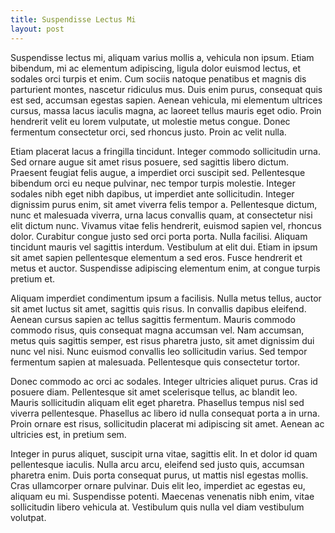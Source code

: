 ```yaml
---
title: Suspendisse Lectus Mi
layout: post
---
```


Suspendisse lectus mi, aliquam varius mollis a, vehicula non ipsum. Etiam bibendum, mi ac elementum adipiscing, ligula dolor euismod lectus, et sodales orci turpis et enim. Cum sociis natoque penatibus et magnis dis parturient montes, nascetur ridiculus mus. Duis enim purus, consequat quis est sed, accumsan egestas sapien. Aenean vehicula, mi elementum ultrices cursus, massa lacus iaculis magna, ac laoreet tellus mauris eget odio. Proin hendrerit velit eu lorem vulputate, ut molestie metus congue. Donec fermentum consectetur orci, sed rhoncus justo. Proin ac velit nulla.

Etiam placerat lacus a fringilla tincidunt. Integer commodo sollicitudin urna. Sed ornare augue sit amet risus posuere, sed sagittis libero dictum. Praesent feugiat felis augue, a imperdiet orci suscipit sed. Pellentesque bibendum orci eu neque pulvinar, nec tempor turpis molestie. Integer sodales nibh eget nibh dapibus, ut imperdiet ante sollicitudin. Integer dignissim purus enim, sit amet viverra felis tempor a. Pellentesque dictum, nunc et malesuada viverra, urna lacus convallis quam, at consectetur nisi elit dictum nunc. Vivamus vitae felis hendrerit, euismod sapien vel, rhoncus dolor. Curabitur congue justo sed orci porta porta. Nulla facilisi. Aliquam tincidunt mauris vel sagittis interdum. Vestibulum at elit dui. Etiam in ipsum sit amet sapien pellentesque elementum a sed eros. Fusce hendrerit et metus et auctor. Suspendisse adipiscing elementum enim, at congue turpis pretium et.

Aliquam imperdiet condimentum ipsum a facilisis. Nulla metus tellus, auctor sit amet luctus sit amet, sagittis quis risus. In convallis dapibus eleifend. Aenean cursus sapien ac tellus sagittis fermentum. Mauris commodo commodo risus, quis consequat magna accumsan vel. Nam accumsan, metus quis sagittis semper, est risus pharetra justo, sit amet dignissim dui nunc vel nisi. Nunc euismod convallis leo sollicitudin varius. Sed tempor fermentum sapien at malesuada. Pellentesque quis consectetur tortor.

Donec commodo ac orci ac sodales. Integer ultricies aliquet purus. Cras id posuere diam. Pellentesque sit amet scelerisque tellus, ac blandit leo. Mauris sollicitudin aliquam elit eget pharetra. Phasellus tempus nisl sed viverra pellentesque. Phasellus ac libero id nulla consequat porta a in urna. Proin ornare est risus, sollicitudin placerat mi adipiscing sit amet. Aenean ac ultricies est, in pretium sem.

Integer in purus aliquet, suscipit urna vitae, sagittis elit. In et dolor id quam pellentesque iaculis. Nulla arcu arcu, eleifend sed justo quis, accumsan pharetra enim. Duis porta consequat purus, ut mattis nisl egestas mollis. Cras ullamcorper ornare pulvinar. Duis elit leo, imperdiet ac egestas eu, aliquam eu mi. Suspendisse potenti. Maecenas venenatis nibh enim, vitae sollicitudin libero vehicula at. Vestibulum quis nulla vel diam vestibulum volutpat.
